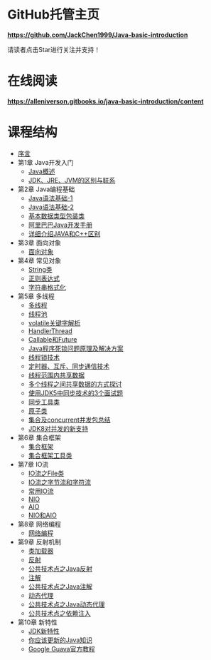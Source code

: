 # GitHub托管主页

**https://github.com/JackChen1999/Java-basic-introduction**

请读者点击Star进行关注并支持！

# 在线阅读

**https://alleniverson.gitbooks.io/java-basic-introduction/content**

# 课程结构

* [序言](https://alleniverson.gitbooks.io/java-basic-introduction/content/README.html)
* 第1章 Java开发入门
  * [Java概述](https://alleniverson.gitbooks.io/java-basic-introduction/content/第1章%20Java开发入门/Java概述.html)
  * [JDK、JRE、JVM的区别与联系](https://alleniverson.gitbooks.io/java-basic-introduction/content/第1章%20Java开发入门/JDK、JRE、JVM的区别与联系.html)
* 第2章 Java编程基础
  * [Java语法基础-1](https://alleniverson.gitbooks.io/java-basic-introduction/content/第2章%20Java编程基础/Java语法基础-1.html)
  * [Java语法基础-2](https://alleniverson.gitbooks.io/java-basic-introduction/content/第2章%20Java编程基础/Java语法基础-2.html)
  * [基本数据类型包装类](https://alleniverson.gitbooks.io/java-basic-introduction/content/第2章%20Java编程基础/基本数据类型包装类.html)
  * [阿里巴巴Java开发手册](https://alleniverson.gitbooks.io/java-basic-introduction/content/第2章%20Java编程基础/阿里巴巴Java开发手册.html)
  * [详细介绍JAVA和C++区别](https://alleniverson.gitbooks.io/java-basic-introduction/content/第2章%20Java编程基础/详细介绍JAVA和C++区别.html)
* 第3章 面向对象
  * [面向对象](https://alleniverson.gitbooks.io/java-basic-introduction/content/第3章%20面向对象/面向对象.html)
* 第4章 常见对象
  * [String类](https://alleniverson.gitbooks.io/java-basic-introduction/content/第4章%20常见对象/String类.html)
  * [正则表达式](https://alleniverson.gitbooks.io/java-basic-introduction/content/第4章%20常见对象/正则表达式.html)
  * [字符串格式化](https://alleniverson.gitbooks.io/java-basic-introduction/content/第4章%20常见对象/字符串格式化.html)
* 第5章 多线程
  * [多线程](https://alleniverson.gitbooks.io/java-basic-introduction/content/第5章%20多线程/多线程.html)
  * [线程池](https://alleniverson.gitbooks.io/java-basic-introduction/content/第5章%20多线程/线程池.html)
  * [volatile关键字解析](https://alleniverson.gitbooks.io/java-basic-introduction/content/第5章%20多线程/volatile关键字解析.html)
  * [HandlerThread](https://alleniverson.gitbooks.io/java-basic-introduction/content/第5章%20多线程/HandlerThread.html)
  * [Callable和Future](https://alleniverson.gitbooks.io/java-basic-introduction/content/第5章%20多线程/Callable和Future.html)
  * [Java程序死锁问题原理及解决方案](https://alleniverson.gitbooks.io/java-basic-introduction/content/第5章%20多线程/Java程序死锁问题原理及解决方案.html)
  * [线程锁技术](https://alleniverson.gitbooks.io/java-basic-introduction/content/第5章%20多线程/线程锁技术.html)
  * [定时器、互斥、同步通信技术](https://alleniverson.gitbooks.io/java-basic-introduction/content/第5章%20多线程/定时器、互斥、同步通信技术.html)
  * [线程范围内共享数据](https://alleniverson.gitbooks.io/java-basic-introduction/content/第5章%20多线程/线程范围内共享数据.html)
  * [多个线程之间共享数据的方式探讨](https://alleniverson.gitbooks.io/java-basic-introduction/content/第5章%20多线程/多个线程之间共享数据的方式探讨.html)
  * [使用JDK5中同步技术的3个面试题](https://alleniverson.gitbooks.io/java-basic-introduction/content/第5章%20多线程/使用JDK5中同步技术的3个面试题.html)
  * [同步工具类](https://alleniverson.gitbooks.io/java-basic-introduction/content/第5章%20多线程/同步工具类.html)
  * [原子类](https://alleniverson.gitbooks.io/java-basic-introduction/content/第5章%20多线程/原子类.html)
  * [集合及concurrent并发包总结](https://alleniverson.gitbooks.io/java-basic-introduction/content/第5章%20多线程/集合及concurrent并发包总结.html)
  * [JDK8对并发的新支持](https://alleniverson.gitbooks.io/java-basic-introduction/content/第5章%20多线程/JDK8对并发的新支持.html)
* 第6章 集合框架
  * [集合框架](https://alleniverson.gitbooks.io/java-basic-introduction/content/第6章%20集合框架/集合框架.html)
  * [集合框架工具类](https://alleniverson.gitbooks.io/java-basic-introduction/content/第6章%20集合框架/集合框架工具类.html)
* 第7章 IO流
  * [IO流之File类](https://alleniverson.gitbooks.io/java-basic-introduction/content/第7章%20IO流/IO流之File类.html)
  * [IO流之字节流和字符流](https://alleniverson.gitbooks.io/java-basic-introduction/content/第7章%20IO流/IO流之字节流和字符流.html)
  * [常用IO流](https://alleniverson.gitbooks.io/java-basic-introduction/content/第7章%20IO流/常用IO流.html)
  * [NIO](https://alleniverson.gitbooks.io/java-basic-introduction/content/第7章%20IO流/NIO.html)
  * [AIO](https://alleniverson.gitbooks.io/java-basic-introduction/content/第7章%20IO流/AIO.html)
  * [NIO和AIO](https://alleniverson.gitbooks.io/java-basic-introduction/content/第7章%20IO流/NIO和AIO.html)
* 第8章 网络编程
  * [网络编程](https://alleniverson.gitbooks.io/java-basic-introduction/content/第8章%20网络编程/网络编程.html)
* 第9章 反射机制
  * [类加载器](https://alleniverson.gitbooks.io/java-basic-introduction/content/第9章%20反射机制/类加载器.html)
  * [反射](https://alleniverson.gitbooks.io/java-basic-introduction/content/第9章%20反射机制/反射.html)
  * [公共技术点之Java反射](第9章%20反射机制/公共技术点之Java反射.md)
  * [注解](https://alleniverson.gitbooks.io/java-basic-introduction/content/第9章%20反射机制/注解.html)
  * [公共技术点之Java注解](第9章%20反射机制/公共技术点之Java注解.md)
  * [动态代理](https://alleniverson.gitbooks.io/java-basic-introduction/content/第9章%20反射机制/动态代理.html)
  * [公共技术点之Java动态代理](第9章%20反射机制/公共技术点之Java动态代理.md)
  * [公共技术点之依赖注入](第9章%20反射机制/公共技术点之依赖注入.md)
* 第10章 新特性
  * [JDK新特性](https://alleniverson.gitbooks.io/java-basic-introduction/content/第10章%20新特性/JDK新特性.html)
  * [你应该更新的Java知识](https://alleniverson.gitbooks.io/java-basic-introduction/content/第10章%20新特性/你应该更新的Java知识.html)
  * [Google Guava官方教程](https://alleniverson.gitbooks.io/java-basic-introduction/content/第10章%20新特性/Google%20Guava官方教程.html)
